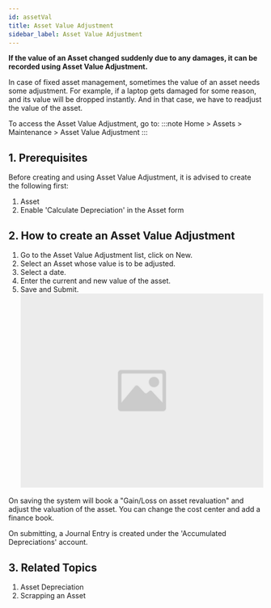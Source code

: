 ```yaml
---
id: assetVal
title: Asset Value Adjustment
sidebar_label: Asset Value Adjustment
---
```


**If the value of an Asset changed suddenly due to any damages, it can be recorded using Asset Value Adjustment.**

In case of fixed asset management, sometimes the value of an asset needs some adjustment. For example, if a laptop gets damaged for some reason, and its value will be dropped instantly. And in that case, we have to readjust the value of the asset.

To access the Asset Value Adjustment, go to:
:::note
Home > Assets > Maintenance > Asset Value Adjustment
:::

## 1. Prerequisites

Before creating and using Asset Value Adjustment, it is advised to create the following first:

1. Asset
1. Enable 'Calculate Depreciation' in the Asset form

## 2. How to create an Asset Value Adjustment

1. Go to the Asset Value Adjustment list, click on New.
1. Select an Asset whose value is to be adjusted.
1. Select a date.
1. Enter the current and new value of the asset.
1. Save and Submit.
   ![image](images/image.jpg)

On saving the system will book a "Gain/Loss on asset revaluation" and adjust the valuation of the asset. You can change the cost center and add a finance book.

On submitting, a Journal Entry is created under the 'Accumulated Depreciations' account.

## 3. Related Topics

1. Asset Depreciation
1. Scrapping an Asset
